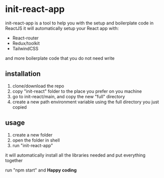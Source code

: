 # init-react-app

init-react-app is a tool to help you with the setup and boilerplate code in ReactJS
it will automatically setup your React app with:
- React-router
- Redux/toolkit
- TailwindCSS

and more boilerplate code that you do not need write


## installation
1. clone/download the repo
2. copy "init-react" folder to the place you prefer on you machine
3. go to  init-react/main, and copy the new "full" directory
4. create a new path environment variable using the full directory you just copied

## usage
1. create a new folder
2. open the folder in shell
3. run "init-react-app"

it will automatically install all the libraries needed and put everything together

run "npm start" and **Happy coding** 